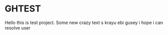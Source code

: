 # GHTEST
Hello this is test project. 
Some new crazy text
s krayu ebi gusey
i hope i can resolve user
